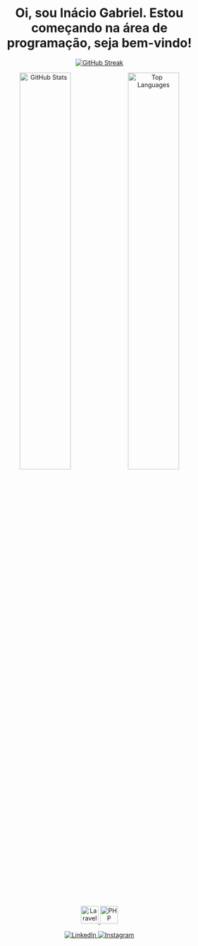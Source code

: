 <!-- Título Principal -->
<h1 align="center">Oi, sou Inácio Gabriel. Estou começando na área de programação, seja bem-vindo!</h1>

<!-- GitHub Streak -->
<p align="center">
  <a href="https://git.io/streak-stats" target="_blank">
    <img src="https://github-readme-streak-stats.herokuapp.com?user=inaciogabriel0&theme=tokyonight&locale=pt_BR" alt="GitHub Streak">
  </a>
</p>

<!-- Estatísticas e Linguagens -->
<p align="center">
  <img src="https://github-readme-stats.vercel.app/api?username=Inaciogabriel0&show_icons=true&theme=transparent" width="48%" alt="GitHub Stats">
  <img src="https://github-readme-stats.vercel.app/api/top-langs/?username=Inaciogabriel0&exclude_repo=github-readme-stats,anuraghazra.github.io&theme=transparent" width="48%" alt="Top Languages">
</p>

<!-- Tecnologias -->
<p align="center">
  <a href="https://laravel.com/" target="_blank">
    <img alt="Laravel" height="40" src="https://img.shields.io/badge/Laravel-FF2D20?style=for-the-badge&logo=laravel&logoColor=white">
  </a>
  <a href="https://www.php.net/" target="_blank">
    <img alt="PHP" height="40" src="https://img.shields.io/badge/PHP-777BB4?style=for-the-badge&logo=php&logoColor=white">
  </a>
</p>

<!-- Redes Sociais -->
<p align="center">
  <a href="https://linkedin.com/in/inácio-gabriel-aa0599300" target="_blank">
    <img src="https://img.shields.io/badge/LinkedIn-0077B5?style=for-the-badge&logo=linkedin&logoColor=white" alt="LinkedIn">
  </a>
  <a href="https://www.instagram.com/inacio_gabriel00" target="_blank">
    <img src="https://img.shields.io/badge/Instagram-E4405F?style=for-the-badge&logo=instagram&logoColor=white" alt="Instagram">
  </a>
</p>


  <!--
**Inaciogabriel0/Inaciogabriel0** is a ✨ _special_ ✨ repository because its `README.md` (this file) appears on your GitHub profile.

Here are some ideas to get you started:

- 🔭 I’m currently working on ...
- 🌱 I’m currently learning ...
- 👯 I’m looking to collaborate on ...
- 🤔 I’m looking for help with ...
- 💬 Ask me about ...
- 📫 How to reach me: ...
- 😄 Pronouns: ...
- ⚡ Fun fact: ...
-->
